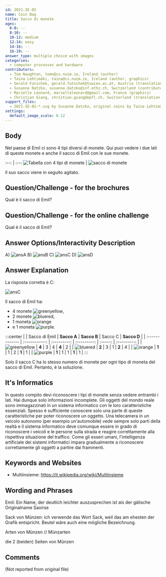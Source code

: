 ```yaml
---
id: 2021-IE-02
name: Coin Bag
title: Sacco di monete
ages:
  6-8: --
  8-10: --
  10-12: medium
  12-14: easy
  14-16: --
  16-19: --
answer_type: multiple choice with images
categories:
  - computer processes and hardware
contributors:
  - Tom Naughton, tomn@cs.nuim.ie, Ireland (author)
  - Taina Lehtimäki, taina@cs.nuim.ie, Ireland (author, graphics)
  - Gerald Futschek, gerald.futschek@tuwien.ac.at, Austria (translation from English into German)
  - Susanne Datzko, susanne.datzko@inf.ethz.ch, Switzerland (contributor, graphics)
  - Marielle Léonard, marielleleonard@gmail.com, France (graphics)
  - Christian Giang, christian.giang@epfl.ch, Switzerland (translation from German into Italian)    
support_files:
  - 2021-IE-02-*.svg by Susanne Datzko, original coins by Taina Lehtimäki and Marielle Léonard, based on originals from https://freesvg.org/vector-clip-art-of-coin (Public Domain, j4p4n SVG id 8764)
settings:
  default_image_scale: 0.12
---
```


[ansA]: graphics/2021-IE-02-answerA.svg "risposta A"
[ansB]: graphics/2021-IE-02-answerB.svg "risposta B"
[ansC]: graphics/2021-IE-02-answerC.svg "risposta C"
[ansD]: graphics/2021-IE-02-answerD.svg "risposta D"


## Body

Nel paese di Emil ci sono 4 tipi diversi di monete. Qui puoi vedere i due lati di queste monete e anche il sacco di Emil con le sue monete.


:--: | :--:
![](graphics/2021-IE-02-taskbody1.svg "Tabella con 4 tipi di monete") | ![](graphics/2021-IE-02-taskbody2.svg "sacco di monete")


Il suo sacco viene in seguito agitato.


## Question/Challenge - for the brochures

Qual è il sacco di Emil?


## Question/Challenge - for the online challenge

Qual è il sacco di Emil?


## Answer Options/Interactivity Description


  A)  ![ansA]
  B)  ![ansB] 
  C)  ![ansC] 
  D)  ![ansD] 


## Answer Explanation

La risposta corretta è C:

![ansC]

Il sacco di Emil ha:
 - 4 monete ![greenyellow],
 - 2 monete ![bluered],
 - 1 moneta ![orange]
 - e 1 moneta ![purple].

:::center
|                | Sacco di Emil | **Sacco A** | **Sacco B** | Sacco C | **Sacco D** |
| :------------- | :-----------: | :---------: | :---------: | :-----: | :---------: |
| ![greenyellow] |   **4**       |   3         |   4         |  **4**  |   2         |
| ![bluered]     |   **2**       |   3         |   1         |  **2**  |   4         |
| ![orange]      |   **1**       |   1         |   2         |  **1**  |   1         |
| ![purple]      |   **1**       |   1         |   1         |  **1**  |   1         |
:::

Solo il sacco C ha lo stesso numero di monete per ogni tipo di moneta del sacco di Emil. Pertanto, è la soluzione.

[greenyellow]: graphics/2021-IE-02-coin-greenyellow.svg "moneta gialla e verde (100px)"
[bluered]: graphics/2021-IE-02-coin-bluered.svg "moneta blu e rossa (100px)"
[orange]: graphics/2021-IE-02-coin-orange.svg "moneta arancia (100px)"
[purple]: graphics/2021-IE-02-coin-purple.svg "moneta viola (100px)"


## It's Informatics

In questo compito devi riconoscere i tipi di monete senza vedere entrambi i lati. Hai dunque solo informazioni incomplete. Gli oggetti del mondo reale sono immagazzinati in un sistema informatico con le loro caratteristiche essenziali. Spesso è sufficiente conoscere solo una parte di queste caratteristiche per poter riconoscere un oggetto. Una telecamera in un veicolo autonomo (per esempio un'automobile) vede sempre solo parti della realtà e il sistema informatico deve comunque essere in grado di riconoscere i veicoli e le persone sulla strada e reagire correttamente alla rispettiva situazione del traffico. Come gli esseri umani, l'intelligenza artificiale dei sistemi informatici impara gradualmente a riconoscere correttamente gli oggetti a partire dai frammenti.


## Keywords and Websites

 - Multiinsieme: https://it.wikipedia.org/wiki/Multiinsieme
 

## Wording and Phrases

Emil: Ein Name, der deutlich leichter auszusprechen ist als der gälische Originalname  Saoirse

Sack von Münzen: ich verwende das Wort Sack, weil das am ehesten der Grafik entspricht. Beutel wäre auch eine mögliche Bezeichnung.

Arten von Münzen // Münzarten

die 2 (beiden) Seiten von Münzen


## Comments

(Not reported from original file)
